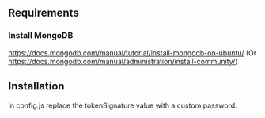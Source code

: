 ## Requirements

### Install MongoDB

https://docs.mongodb.com/manual/tutorial/install-mongodb-on-ubuntu/
(Or https://docs.mongodb.com/manual/administration/install-community/)

## Installation

In config.js replace the tokenSignature value with a custom password.

